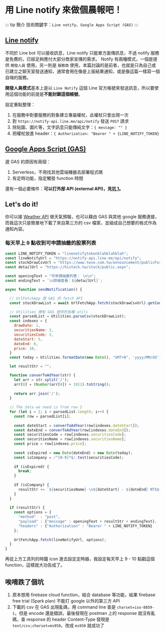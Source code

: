 # 用 Line notify 來做個晨報吧！

::: tip 簡介
技術關鍵字：`Line notify`、`Google Apps Script (GAS)`
:::

## [Line notify](https://notify-bot.line.me/zh_TW/)

不同於 Line bot 可以接收訊息，Line notify 只能單方面傳訊息，不過 notify 服務是免費的，已經足夠應付大部分商家宣傳的需求。
Notify 有兩種模式，一個是提供 `開發人員` 使用，另一則是 `服務商` 使用，本篇討論的是前者，也就是只為自己或已建立之聊天室發送通知，通常會用在像是上版結果通知，或是像這篇一樣寫一個自嗨的服務。

**開發人員模式**基本上是以 `Line Notify` 這個 Line 官方帳號來發送訊息，所以要使用這個功能的前提是**不能封鎖這個帳號**。

設定重點整理：
  1. 在服務中對要服務的對象建立專屬權杖，此權杖只會出現一次
  1. 對 `https://notify-api.line.me/api/notify` 發送 `POST` 請求
  1. 除貼圖、圖片等，文字訊息只能傳純文字：`{ message: "" }`
  1. 把權杖放進 header：`{ Authorization: "Bearer " + {LINE_NOTIFY_TOKEN}`

## [Google Apps Script (GAS)](https://developers.google.com/apps-script)

選 GAS 的原因有兩個：
  1. Serverless，不用找其他雲端機器去部署程式碼
  2. 有定時功能，指定觸發 function 時間

還有一個必要條件：**可以打外部 API (external API)，見[坑 1](#唉唷跌了個坑)。**

## Let's do it! 

你可以接 [Weather API](https://openweathermap.org/api) 做天氣預報，也可以藉由 GAS 與其他 google 服務連接，而我這次只是簡單地下載了來自第三方的 csv 檔案，並組成自己想要的格式作為通知內容。

### 每天早上 9 點收到可申請抽籤的股票列表

```jsx
const LINE_NOTIFY_TOKEN = "linenotifytokenblahblahblah";
const lineNotifyUrl = "https://notify-api.line.me/api/notify";
const stockDrawCsvUrl = "https://www.twse.com.tw/announcement/publicForm?response=csv&yy=2020";
const detailUrl = "https://histock.tw/stock/public.aspx";

const openingText = "可申請抽籤列表： \n\n";
const endingText = `\n詳細查看：${detailUrl}`;

async function sendNotification() {

  // UrlFetchApp 是 GAS 的 fetch API
  const stockDrawList = await UrlFetchApp.fetch(stockDrawCsvUrl).getContentText("ms950");

  // Utilities 裡有 GAS 提供的各種 utils
  const parsedList = Utilities.parseCsv(stockDrawList);
  const indexes = {
    drawDate: 1,
    securitiesName: 2,
    securitiesCode: 3,
    dateStart: 5,
    dateEnd: 6,
    price: 10,
  }
  const today = Utilities.formatDate(new Date(), "GMT+8", 'yyyy/MM/dd');

  let resultStr = "";

  function converToAdYear(str) {
    let arr = str.split('/');
    arr[0] = (Number(arr[0]) + 1911).toString();
    
    return arr.join('/');
  }
  
  // The data we need is from row 2
  for (let i = 2; i < parsedList.length; i++) {
    const row = parsedList[i];
    
    const dateStart = converToAdYear(row[indexes.dateStart]);
    const dateEnd = converToAdYear(row[indexes.dateEnd]);
    const securitiesCode = row[indexes.securitiesCode];
    const securitiesName = row[indexes.securitiesName];
    const price = row[indexes.price];
    
    const isExpired = new Date(dateEnd) < new Date(today);
    const isCompany = /^[0-9]*$/.test(securitiesCode);
    
    if (isExpired) {
      break;
    }
    
    if (isCompany) {
      resultStr += `${securitiesName} \n${dateStart} - ${dateEnd} NT$${price} \n`;
    }
  }
  
  if (resultStr) {
    const options = {
      "method"  : "post",
      "payload" : {"message" : openingText + resultStr + endingText},
      "headers" : {"Authorization" : "Bearer " + LINE_NOTIFY_TOKEN}
    };
    
    UrlFetchApp.fetch(lineNotifyUrl, options);
  }
}
```
再從上方工具列的時鐘 icon 進去設定定時器，我設定每天早上 9 - 10 點戳這個 function，這樣就大功告成了。

## 唉唷跌了個坑

1. 原本想用 firebase cloud function，結合 database 等功能，結果 firebase free trial (Spark plan) 不能打 google 以外的第三方 API
2. 下載的 csv 在 GAS 出現亂碼，用 command line 查是 `charset=iso-8859-1`，但是 encode 還是錯誤，最後發現在 postman 上的 response 就沒有亂碼，查 response 的 header Content-Type 發現是 `text/csv;charset=ms950`，改成 `ms950` 就成功了
